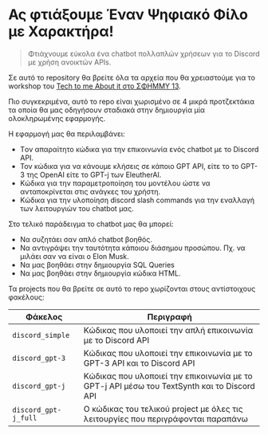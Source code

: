 # Ας φτιάξουμε Έναν Ψηφιακό Φίλο με Χαρακτήρα!
> Φτιάχνουμε εύκολα ένα chatbot πολλαπλών χρήσεων για το Discord με χρήση ανοικτών APIs.

Σε αυτό το repository θα βρείτε όλα τα αρχεία που θα χρειαστούμε για το workshop του [Tech to me About it στο ΣΦΗΜΜΥ 13](https://sfhmmy.gr/the-conference/workshops/as-phtiaxoume-enan-psephiako-philo-me-kharaktera/).

Πιο συγκεκριμένα, αυτό το repo είναι χωρισμένο σε 4 μικρά προτζεκτάκια τα οποία θα μας οδηγήσουν σταδιακά στην δημιουργία μία ολοκληρωμένης εφαρμογής.

Η εφαρμογή μας θα περιλαμβάνει:
- Tον απαραίτητο κώδικα για την επικοινωνία ενός chatbot με το Discord API.
- Τον κώδικα για να κάνουμε κλήσεις σε κάποιο GPT API, είτε το το GPT-3 της OpenAI είτε το GPT-j των EleutherAI.
- Κώδικα για την παραμετροποίηση του μοντέλου ώστε να ανταποκρίνεται στις ανάγκες του χρήστη.
- Κώδικα για την υλοποίηση discord slash commands για την εναλλαγή των λειτουργιών του chatbot μας.

Στο τελικό παράδειγμα το chatbot μας θα μπορεί:
- Να συζητάει σαν απλό chatbot βοηθός.
- Να αντιγράψει την ταυτότητα κάποιου διάσημου προσώπου. Πχ. να μιλάει σαν να είναι ο Elon Musk.
- Να μας βοηθάει στην δημιουργία SQL Queries
- Να μας βοηθάει στην δημιουργία κώδικα HTML.

Τα projects που θα βρείτε σε αυτό το repo χωρίζονται στους αντίστοιχους φακέλους:


|  Φάκελος       |Περιγραφή                      |
|----------------|-------------------------------|
| `discord_simple` | Κώδικας που υλοποιεί την απλή επικοινωνία με το Discord API |
| `discord_gpt-3 ` | Κώδικας που υλοποιεί την επικοινωνία με το GPT-3 API και το Discord API |
| `discord_gpt-j`  | Κώδικας που υλοποιεί την επικοινωνία με το GPT-j API μέσω του TextSynth και το Discord API |
| `discord_gpt-j_full` | Ο κώδικας του τελικού project με όλες τις λειτουργίες που περιγράφονται παραπάνω |

